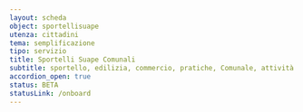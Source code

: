 ```yaml
---
layout: scheda
object: sportellisuape
utenza: cittadini
tema: semplificazione
tipo: servizio
title: Sportelli Suape Comunali
subtitle: sportello, edilizia, commercio, pratiche, Comunale, attività produttive
accordion_open: true
status: BETA
statusLink: /onboard
---
```

